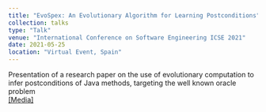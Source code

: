 ```yaml
---
title: "EvoSpex: An Evolutionary Algorithm for Learning Postconditions"
collection: talks
type: "Talk"
venue: "International Conference on Software Engineering ICSE 2021"
date: 2021-05-25
location: "Virtual Event, Spain"
---
```


Presentation of a research paper on the use of evolutionary computation to infer postconditions of Java methods, targeting the well known oracle problem<br>
[[Media]](https://www.youtube.com/watch?v=Q2QgPl1yu5c)
